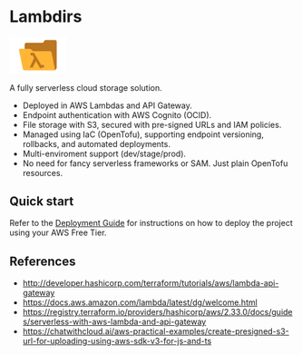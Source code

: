 # Lambdirs

<img src="./assets/logo.png" width=100 />

A fully serverless cloud storage solution.

- Deployed in AWS Lambdas and API Gateway.
- Endpoint authentication with AWS Cognito (OCID).
- File storage with S3, secured with pre-signed URLs and IAM policies.
- Managed using IaC (OpenTofu), supporting endpoint versioning, rollbacks, and
  automated deployments.
- Multi-enviroment support (dev/stage/prod).
- No need for fancy serverless frameworks or SAM. Just plain OpenTofu resources.

## Quick start

Refer to the [Deployment Guide](./opentofu/README.md) for instructions on how to
deploy the project using your AWS Free Tier.

## References

- <http://developer.hashicorp.com/terraform/tutorials/aws/lambda-api-gateway>
- <https://docs.aws.amazon.com/lambda/latest/dg/welcome.html>
- <https://registry.terraform.io/providers/hashicorp/aws/2.33.0/docs/guides/serverless-with-aws-lambda-and-api-gateway>
- <https://chatwithcloud.ai/aws-practical-examples/create-presigned-s3-url-for-uploading-using-aws-sdk-v3-for-js-and-ts>
